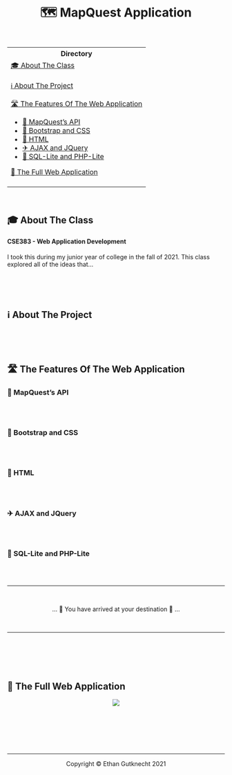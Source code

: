 <h1 align="center">🗺 MapQuest Application</h1><br>
<table align="center">
	<tr>
		<th>
			Directory
		</th>
	</tr>
	<tr>
		<td>
			<a href="https://github.com/ethangutknecht/MapQuest-Application#-about-the-class">🎓  About The Class</a><br><br>
			<a href="https://github.com/ethangutknecht/MapQuest-Application#%E2%84%B9-about-the-project">ℹ About The Project</a><br><br>
			<a href="https://github.com/ethangutknecht/MapQuest-Application#-the-features-of-the-web-application">🛣 The Features Of The Web Application</a>
			<ul>
        <li><a href="https://github.com/ethangutknecht/MapQuest-Application#-mapquests-api">🚌 MapQuest’s API</a></li>
        <li><a href="https://github.com/ethangutknecht/MapQuest-Application#-bootstrap-and-css">🚂 Bootstrap and CSS</a></li>
        <li><a href="https://github.com/ethangutknecht/MapQuest-Application#-html">🚕 HTML</a></li>
        <li><a href="https://github.com/ethangutknecht/MapQuest-Application#-ajax-and-jquery">✈ AJAX and JQuery</a></li>
        <li><a href="https://github.com/ethangutknecht/MapQuest-Application#-sql-lite-and-php-lite">🚢 SQL-Lite and PHP-Lite</a></li>
			</ul>
			<a href="https://github.com/ethangutknecht/MapQuest-Application#-the-full-web-application">🏁 The Full Web Application</a><br><br>
		</td>
  	</tr>
</table><br>

## 🎓 About The Class
#### CSE383 - Web Application Development
I took this during my junior year of college in the fall of 2021. This class explored all of the ideas that…


<br><br><br>
## ℹ About The Project


<br><br><br>
## 🛣 The Features Of The Web Application
### 🚌 MapQuest’s API
<br><br>

### 🚂 Bootstrap and CSS
<br><br>

### 🚕 HTML
<br><br>

### ✈ AJAX and JQuery
<br><br>

### 🚢 SQL-Lite and PHP-Lite
<br><br>

- - - -

<br>

<p align="center">
  ... 📍 You have arrived at your destination 📍 ...
</p>

<br>

- - - -


<br><br><br><br>

## 🏁 The Full Web Application

<p align="center">
  <img src="?raw=true">
</p>
<br>


<br><br><br>

- - - -

<p align="center">
  Copyright © Ethan Gutknecht 2021
</p>





